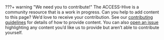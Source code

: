 ???+ warning "We need you to contribute!"
    The ACCESS-Hive is a community resource that is a work in progress. Can you help to add content to this page? We’d love to receive your contribution. See our [contributing guidelines](https://access-hive.github.io/website/about/contribute) for details of how to provide content. You can also [open an issue](https://github.com/ACCESS-Hive/website/issues) highlighting any content you’d like us to provide but aren’t able to contribute yourself.
